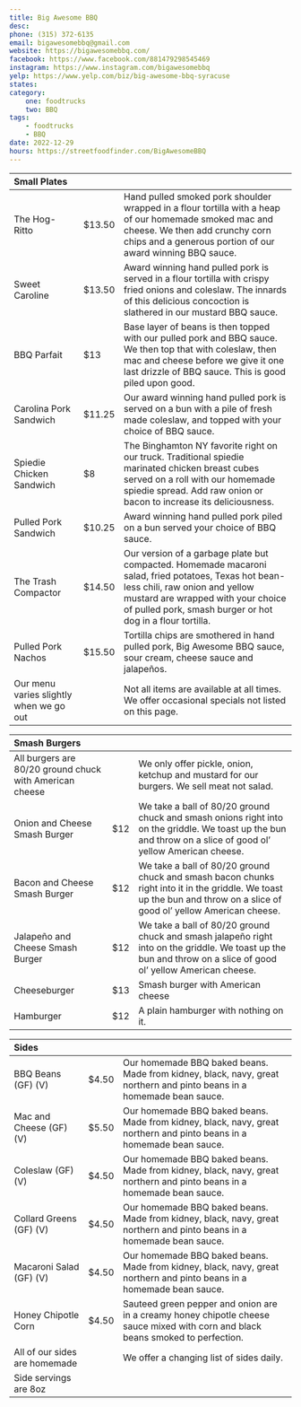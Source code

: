 ```yaml
---
title: Big Awesome BBQ
desc: 
phone: (315) 372-6135
email: bigawesomebbq@gmail.com
website: https://bigawesomebbq.com/
facebook: https://www.facebook.com/881479298545469
instagram: https://www.instagram.com/bigawesomebbq
yelp: https://www.yelp.com/biz/big-awesome-bbq-syracuse
states:
category:
    one: foodtrucks
    two: BBQ
tags: 
    - foodtrucks
    - BBQ
date: 2022-12-29
hours: https://streetfoodfinder.com/BigAwesomeBBQ
---
```


| Small Plates | | |
| :--- | :--- | :--- |
| The Hog-Ritto | $13.50 | Hand pulled smoked pork shoulder wrapped in a flour tortilla with a heap of our homemade smoked mac and cheese. We then add crunchy corn chips and a generous portion of our award winning BBQ sauce. |
| Sweet Caroline | $13.50 | Award winning hand pulled pork is served in a flour tortilla with crispy fried onions and coleslaw. The innards of this delicious concoction is slathered in our mustard BBQ sauce. |
| BBQ Parfait | $13 | Base layer of beans is then topped with our pulled pork and BBQ sauce.  We then top that with coleslaw, then mac and cheese before we give it one last drizzle of BBQ sauce. This is good piled upon good. |
| Carolina Pork Sandwich | $11.25 | Our award winning hand pulled pork is served on a bun with a pile of fresh made coleslaw, and topped with your choice of BBQ sauce. |
| Spiedie Chicken Sandwich | $8 | The Binghamton NY favorite right on our truck. Traditional spiedie marinated chicken breast cubes served on a roll with our homemade spiedie spread. Add raw onion or bacon to increase its deliciousness. |
| Pulled Pork Sandwich | $10.25 | Award winning hand pulled pork piled on a bun served your choice of BBQ sauce. |
| The Trash Compactor | $14.50 | Our version of a garbage plate but compacted. Homemade macaroni salad, fried potatoes, Texas hot bean-less chili, raw onion and yellow mustard are wrapped with your choice of pulled pork, smash burger or hot dog in a flour tortilla. |
| Pulled Pork Nachos | $15.50 | Tortilla chips are smothered in hand pulled pork, Big Awesome BBQ sauce, sour cream, cheese sauce and jalapeños. |
| Our menu varies slightly when we go out | | Not all items are available at all times. We offer occasional specials not listed on this page. |

| Smash Burgers | | |
| :--- | :--- | :--- |
| All burgers are 80/20 ground chuck with American cheese | | We only offer pickle, onion, ketchup and mustard for our burgers. We sell meat not salad. |
| Onion and Cheese Smash Burger | $12 | We take a ball of 80/20 ground chuck and smash onions right into on the griddle. We toast up the bun and throw on a slice of good ol’ yellow American cheese. |
| Bacon and Cheese Smash Burger | $12 | We take a ball of 80/20 ground chuck and smash bacon chunks right into it in the griddle. We toast up the bun and throw on a slice of good ol’ yellow American cheese. |
| Jalapeño and Cheese Smash Burger | $12 | We take a ball of 80/20 ground chuck and smash jalapeño right into on the griddle. We toast up the bun and throw on a slice of good ol’ yellow American cheese. |
| Cheeseburger | $13 | Smash burger with American cheese
| Hamburger | $12 | A plain hamburger with nothing on it. |

| Sides | | |
| :--- | :--- | :--- |
| BBQ Beans (GF) (V) | $4.50 | Our homemade BBQ baked beans.  Made from kidney, black, navy, great northern and pinto beans in a homemade bean sauce. |
| Mac and Cheese (GF) (V) | $5.50 | Our homemade BBQ baked beans.  Made from kidney, black, navy, great northern and pinto beans in a homemade bean sauce. |
| Coleslaw (GF) (V) | $4.50 | Our homemade BBQ baked beans.  Made from kidney, black, navy, great northern and pinto beans in a homemade bean sauce. |
| Collard Greens (GF) (V) | $4.50 | Our homemade BBQ baked beans.  Made from kidney, black, navy, great northern and pinto beans in a homemade bean sauce. |
| Macaroni Salad (GF) (V) | $4.50 | Our homemade BBQ baked beans.  Made from kidney, black, navy, great northern and pinto beans in a homemade bean sauce. |
| Honey Chipotle Corn | $4.50 | Sauteed green pepper and onion are in a creamy honey chipotle cheese sauce mixed with corn and black beans smoked to perfection. |
| All of our sides are homemade| | We offer a changing list of sides daily. |
| Side servings are 8oz | | |
